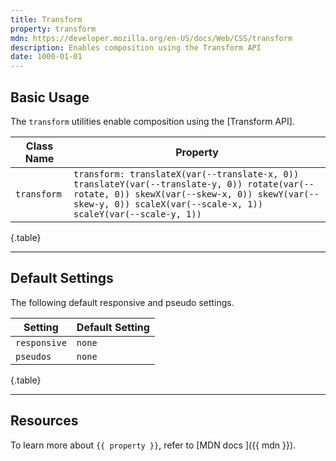 ```yaml
---
title: Transform
property: transform
mdn: https://developer.mozilla.org/en-US/docs/Web/CSS/transform
description: Enables composition using the Transform API
date: 1000-01-01
---
```


## Basic Usage

The `transform` utilities enable composition using the [Transform API].

| Class Name  | Property                                                                                                                                                                                                      |
| ----------- | ------------------------------------------------------------------------------------------------------------------------------------------------------------------------------------------------------------- |
| `transform` | `transform: translateX(var(--translate-x, 0)) translateY(var(--translate-y, 0)) rotate(var(--rotate, 0)) skewX(var(--skew-x, 0)) skewY(var(--skew-y, 0)) scaleX(var(--scale-x, 1)) scaleY(var(--scale-y, 1))` |

{.table}

---

## Default Settings

The following default responsive and pseudo settings.

| Setting      | Default Setting |
| ------------ | --------------- |
| `responsive` | `none`          |
| `pseudos`    | `none`          |

{.table}

---

## Resources

To learn more about `{{ property }}`, refer to [MDN docs <i class="far fa-external-link ml-6"></i>]({{ mdn }}).
